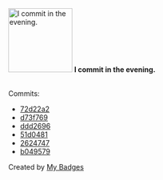 <img src="https://my-badges.github.io/my-badges/evening-commits.png" alt="I commit in the evening." title="I commit in the evening." width="128">
<strong>I commit in the evening.</strong>
<br><br>

Commits:

- <a href="https://github.com/martinmose/aoc-2024/commit/72d22a26eea946f5c96ae101ddc285c5824d1eb8">72d22a2</a>
- <a href="https://github.com/martinmose/aoc-2024/commit/d73f7693ae0400c63af6f0bc76049e46e7e770de">d73f769</a>
- <a href="https://github.com/martinmose/aoc-2024/commit/ddd2696e25b859126940a01ae59caac9f7ef8810">ddd2696</a>
- <a href="https://github.com/martinmose/aoc-2024/commit/51d04812ab597410abd60997e9945aa5b49a37ef">51d0481</a>
- <a href="https://github.com/martinmose/aoc-2024/commit/2624747fa97e592a7dec695897ee2c2136220013">2624747</a>
- <a href="https://github.com/martinmose/aoc-2024/commit/b04957918aa7ebbe375c5d8f85ddbad6f10c342a">b049579</a>


Created by <a href="https://github.com/my-badges/my-badges">My Badges</a>
